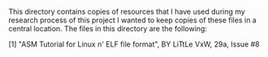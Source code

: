 This directory contains copies of resources that I  have used during my research process of this project
I wanted to keep copies of these files in a central location.
The files in this directory are the following:

[1] "ASM Tutorial for Linux  n' ELF file format", BY LiTtLe VxW, 29a, Issue #8 


